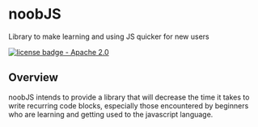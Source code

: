 # noobJS
Library to make learning and using JS quicker for new users

[![license badge - Apache 2.0](https://img.shields.io/badge/license-Apache--2.0-brightgreen)](./LICENSE)

## Overview
noobJS intends to provide a library that will decrease the time it takes to write recurring code blocks, especially those encountered by beginners who are learning and getting used to the javascript language.
